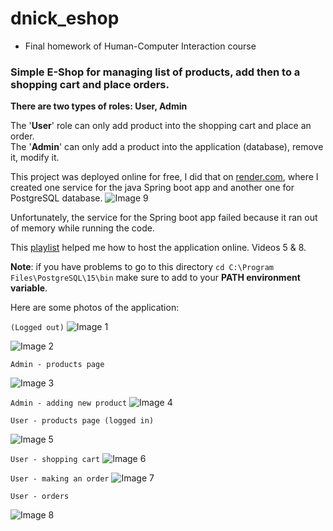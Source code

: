 # dnick_eshop


- Final homework of Human-Computer Interaction course


### Simple E-Shop for managing list of products, add then to a shopping cart and place orders.


**There are two types of roles: User, Admin**

The '**User**' role can only add product into the shopping cart and place an order. <br>
The '**Admin**' can only add a product into the application (database), remove it, modify it. 

This project was deployed online for free, I did that on [render.com](https://render.com), where
I created one service for the java Spring boot app and another one for PostgreSQL database.
![Image 9](https://i.imgur.com/AcjizWC.png)

Unfortunately, the service for the Spring boot app failed because it ran out
of memory while running the code.

This [playlist](https://www.youtube.com/playlist?list=PLg7lel5LdVjyO7jk-4biyr0fqPVygTLOk) helped me how to host the application online.
Videos 5 & 8.

**Note**: if you have problems to go to this directory ``cd C:\Program Files\PostgreSQL\15\bin`` 
make sure to add to your **PATH environment variable**.

Here are some photos of the application:


``(Logged out)``
![Image 1](https://i.imgur.com/T00SVJo.png)

![Image 2](https://i.imgur.com/REe4EZ9.png)

``Admin - products page``

![Image 3](https://i.imgur.com/aOxE2F6.png)

``Admin - adding new product``
![Image 4](https://i.imgur.com/vm1p3gf.png)

``User - products page (logged in)``

![Image 5](https://i.imgur.com/VEdDszs.png)


``User - shopping cart``
![Image 6](https://i.imgur.com/otS9x6t.png)

``User - making an order``
![Image 7](https://i.imgur.com/pgEPQI2.png)

``User - orders``

![Image 8](https://i.imgur.com/z2VShEw.png)


